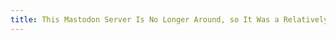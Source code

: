 ```yaml
---
title: This Mastodon Server Is No Longer Around, so It Was a Relatively Short Lived Experiment.::rmn
---
```

